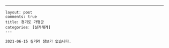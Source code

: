 ---
    layout: post
    comments: true
    title: 경기도 가평군
    categories: [실거래가]
    ---

    2021-06-15 실거래 정보가 없습니다.

    